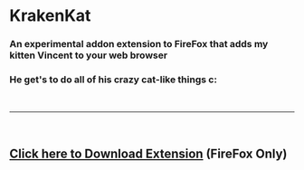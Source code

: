 <h1>KrakenKat</h1>
<h3>
  An experimental addon extension to FireFox that adds my kitten Vincent to your web browser
</h3>
<h3>
  He get's to do all of his crazy cat-like things c:
</h3>
<br>
<hr>
<br>
<h2><a href="https://addons.mozilla.org/en-US/firefox/addon/krakenkat/" target="_blank">Click here to Download Extension</a> (FireFox Only)</h2>
